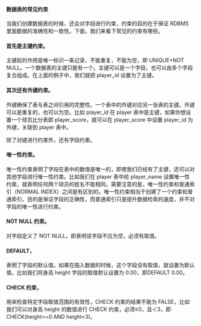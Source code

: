#### 数据表的常见约束

当我们创建数据表的时候，还会对字段进行约束，约束的目的在于保证 RDBMS 里面数据的准确性和一致性。下面，我们来看下常见的约束有哪些。

#### 首先是主键约束。

主键起的作用是唯一标识一条记录，不能重复，不能为空，即 UNIQUE+NOT NULL。一个数据表的主键只能有一个。主键可以是一个字段，也可以由多个字段复合组成。在上面的例子中，我们就把 player_id 设置为了主键。

#### 其次还有外键约束。

外键确保了表与表之间引用的完整性。一个表中的外键对应另一张表的主键。外键可以是重复的，也可以为空。比如 player_id 在 player 表中是主键，如果你想设置一个球员比分表即 player_score，就可以在 player_score 中设置 player_id 为外键，关联到 player 表中。

除了对键进行约束外，还有字段约束。

#### 唯一性约束。

唯一性约束表明了字段在表中的数值是唯一的，即使我们已经有了主键，还可以对其他字段进行唯一性约束。比如我们在 player 表中给 player_name 设置唯一性约束，就表明任何两个球员的姓名不能相同。需要注意的是，唯一性约束和普通索引（NORMAL INDEX）之间是有区别的。唯一性约束相当于创建了一个约束和普通索引，目的是保证字段的正确性，而普通索引只是提升数据检索的速度，并不对字段的唯一性进行约束。

#### NOT NULL 约束。

对字段定义了 NOT NULL，即表明该字段不应为空，必须有取值。

#### DEFAULT，

表明了字段的默认值。如果在插入数据的时候，这个字段没有取值，就设置为默认值。比如我们将身高 height 字段的取值默认设置为 0.00，即DEFAULT 0.00。

#### CHECK 约束，

用来检查特定字段取值范围的有效性，CHECK 约束的结果不能为 FALSE，比如我们可以对身高 height 的数值进行 CHECK 约束，必须≥0，且＜3，即CHECK(height>=0 AND height<3)。